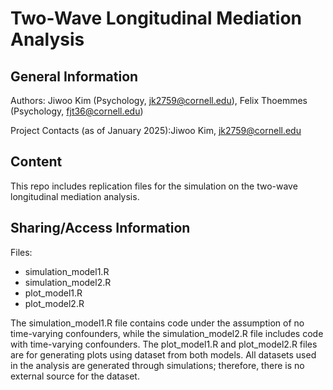 # Two-Wave Longitudinal Mediation Analysis 

## General Information
Authors: Jiwoo Kim (Psychology, jk2759@cornell.edu), Felix Thoemmes (Psychology, fjt36@cornell.edu)

Project Contacts (as of January 2025):Jiwoo Kim, jk2759@cornell.edu

## Content
This repo includes replication files for the simulation on the two-wave longitudinal mediation analysis.


## Sharing/Access Information
Files: 
- simulation_model1.R
- simulation_model2.R
- plot_model1.R
- plot_model2.R

The simulation_model1.R file contains code under the assumption of no time-varying confounders, while the simulation_model2.R file includes code with time-varying confounders. 
The plot_model1.R and plot_model2.R files are for generating plots using dataset from both models.
All datasets used in the analysis are generated through simulations; therefore, there is no external source for the dataset.
